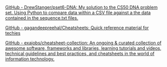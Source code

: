 
[GitHub - DrewStanger/pset6-DNA: My solution to the CS50 DNA problem set. Using Python to compare data within a CSV file against a the data contained in the sequence.txt files.](https://github.com/DrewStanger/pset6-DNA)

[GitHub - gagandeepreehal/Cheatsheets: Quick reference material for techies](https://github.com/gagandeepreehal/Cheatsheets)

[GitHub - exajobs/cheatsheet-collection: An ongoing & curated collection of awesome software, frameworks and libraries, learning tutorials and videos, technical guidelines and best practices, and cheatsheets in the world of information technology.](https://github.com/exajobs/cheatsheet-collection)
